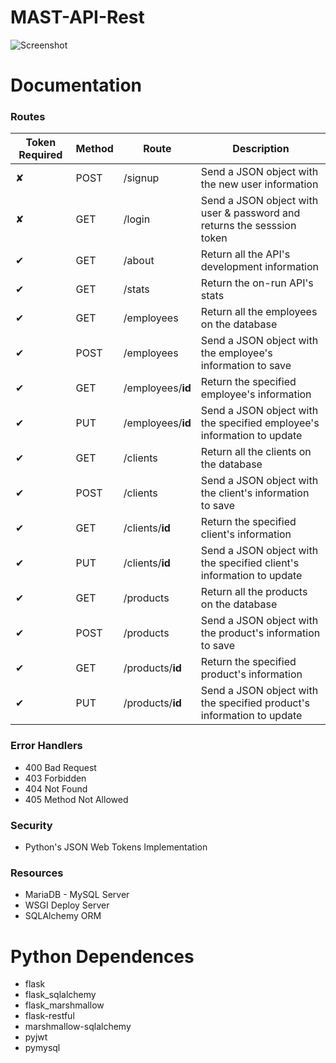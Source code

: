 # MAST-API-Rest

![Screenshot](https://github.com/JeysonFlores/MAST-API-Rest/blob/master/resources/MAST_Logo.png)


# Documentation 
 <h3> Routes </h3>
  
  |Token Required | Method | Route | Description |
  | ----- | ----- | ----- | ---------|
  |✘|POST|/signup|Send a JSON object with the new user information|
  |✘|GET|/login|Send a JSON object with user & password and returns the sesssion token|
  |✔|GET|/about|Return all the API's development information|
  |✔|GET|/stats|Return the on-run API's stats|
  |✔|GET|/employees|Return all the employees on the database|
  |✔|POST|/employees|Send a JSON object with the employee's information to save|
  |✔|GET|/employees/**id**|Return the specified employee's information|
  |✔|PUT|/employees/**id**|Send a JSON object with the specified employee's information to update|
  |✔|GET|/clients|Return all the clients on the database|
  |✔|POST|/clients|Send a JSON object with the client's information to save|
  |✔|GET|/clients/**id**|Return the specified client's information|
  |✔|PUT|/clients/**id**|Send a JSON object with the specified client's information to update|
  |✔|GET|/products|Return all the products on the database|
  |✔|POST|/products|Send a JSON object with the product's information to save|
  |✔|GET|/products/**id**|Return the specified product's information|
  |✔|PUT|/products/**id**|Send a JSON object with the specified product's information to update|
  
 <h3> Error Handlers </h3>
 
  -  400 Bad Request
  -  403 Forbidden
  -  404 Not Found
  -  405 Method Not Allowed
  
<h3> Security </h3>

  - Python's JSON Web Tokens Implementation
  
<h3> Resources </h3>

  - MariaDB - MySQL Server
  - WSGI Deploy Server
  - SQLAlchemy ORM
  
# Python Dependences
-  flask
-  flask_sqlalchemy
-  flask_marshmallow
-  flask-restful
-  marshmallow-sqlalchemy
-  pyjwt
-  pymysql
